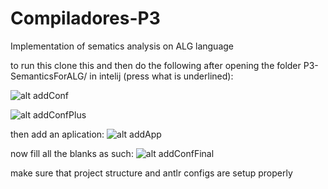 # Compiladores-P3
Implementation of sematics analysis on ALG language


to run this clone this and then do the following after opening the folder P3-SemanticsForALG/ in intelij (press what is underlined):

![alt addConf][addConf]

![alt addConfPlus][addConfPlus]

then add an aplication:
![alt addApp][addApp]

now fill all the blanks as such:
![alt addConfFinal][addConfFinal]


make sure that project structure and antlr configs are setup properly

[addConf]: https://github.com/beybladeuser/Compiladores-P3/raw/main/ReadmeIMG/add_config.png "Add run config"
[addConfPlus]: https://github.com/beybladeuser/Compiladores-P3/raw/main/ReadmeIMG/add_config_plus.png "Add run config press plus"
[addApp]: https://github.com/beybladeuser/Compiladores-P3/raw/main/ReadmeIMG/add_aplication.png "Add app"
[addConfFinal]: https://github.com/beybladeuser/Compiladores-P3/raw/main/ReadmeIMG/add_end.png "Add conf final"
